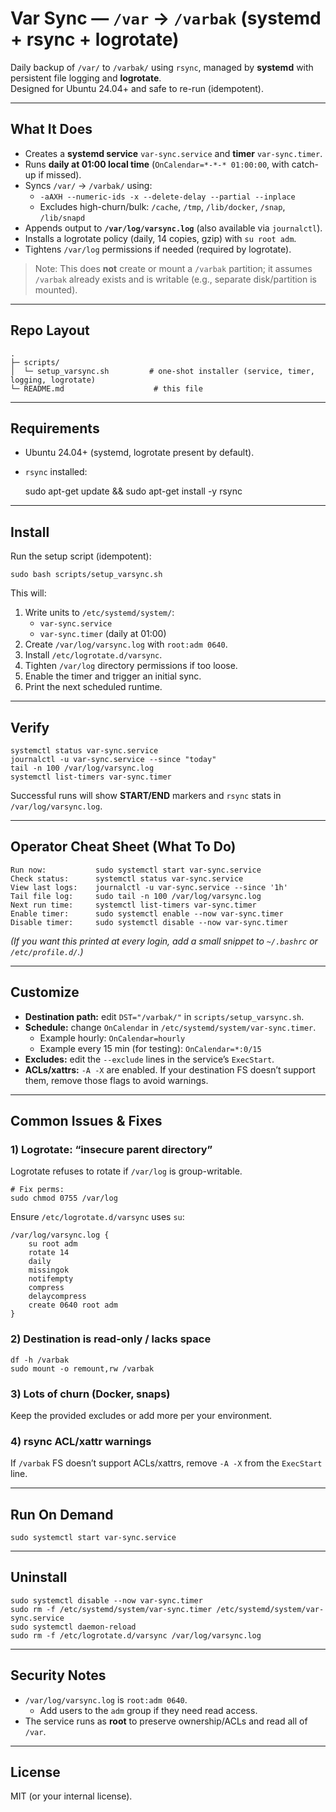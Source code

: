 # Var Sync — `/var` → `/varbak` (systemd + rsync + logrotate)

Daily backup of `/var/` to `/varbak/` using `rsync`, managed by **systemd** with persistent file logging and **logrotate**.  
Designed for Ubuntu 24.04+ and safe to re-run (idempotent).

---

## What It Does

- Creates a **systemd service** `var-sync.service` and **timer** `var-sync.timer`.
- Runs **daily at 01:00 local time** (`OnCalendar=*-*-* 01:00:00`, with catch-up if missed).
- Syncs `/var/` → `/varbak/` using:
  - `-aAXH --numeric-ids -x --delete-delay --partial --inplace`
  - Excludes high-churn/bulk: `/cache`, `/tmp`, `/lib/docker`, `/snap`, `/lib/snapd`
- Appends output to **`/var/log/varsync.log`** (also available via `journalctl`).
- Installs a logrotate policy (daily, 14 copies, gzip) with `su root adm`.
- Tightens `/var/log` permissions if needed (required by logrotate).

> Note: This does **not** create or mount a `/varbak` partition; it assumes `/varbak` already exists and is writable (e.g., separate disk/partition is mounted).

---

## Repo Layout

    .
    ├─ scripts/
    │  └─ setup_varsync.sh         # one-shot installer (service, timer, logging, logrotate)
    └─ README.md                    # this file

---

## Requirements

- Ubuntu 24.04+ (systemd, logrotate present by default).
- `rsync` installed:

    sudo apt-get update && sudo apt-get install -y rsync

---

## Install

Run the setup script (idempotent):

    sudo bash scripts/setup_varsync.sh

This will:

1. Write units to `/etc/systemd/system/`:
   - `var-sync.service`
   - `var-sync.timer` (daily at 01:00)
2. Create `/var/log/varsync.log` with `root:adm 0640`.
3. Install `/etc/logrotate.d/varsync`.
4. Tighten `/var/log` directory permissions if too loose.
5. Enable the timer and trigger an initial sync.
6. Print the next scheduled runtime.

---

## Verify

    systemctl status var-sync.service
    journalctl -u var-sync.service --since "today"
    tail -n 100 /var/log/varsync.log
    systemctl list-timers var-sync.timer

Successful runs will show **START/END** markers and `rsync` stats in `/var/log/varsync.log`.

---

## Operator Cheat Sheet (What To Do)

    Run now:           sudo systemctl start var-sync.service
    Check status:      systemctl status var-sync.service
    View last logs:    journalctl -u var-sync.service --since '1h'
    Tail file log:     sudo tail -n 100 /var/log/varsync.log
    Next run time:     systemctl list-timers var-sync.timer
    Enable timer:      sudo systemctl enable --now var-sync.timer
    Disable timer:     sudo systemctl disable --now var-sync.timer

*(If you want this printed at every login, add a small snippet to `~/.bashrc` or `/etc/profile.d/`.)*

---

## Customize

- **Destination path:** edit `DST="/varbak/"` in `scripts/setup_varsync.sh`.
- **Schedule:** change `OnCalendar` in `/etc/systemd/system/var-sync.timer`.
  - Example hourly: `OnCalendar=hourly`
  - Example every 15 min (for testing): `OnCalendar=*:0/15`
- **Excludes:** edit the `--exclude` lines in the service’s `ExecStart`.
- **ACLs/xattrs:** `-A -X` are enabled. If your destination FS doesn’t support them, remove those flags to avoid warnings.

---

## Common Issues & Fixes

### 1) Logrotate: “insecure parent directory”
Logrotate refuses to rotate if `/var/log` is group-writable.

    # Fix perms:
    sudo chmod 0755 /var/log

Ensure `/etc/logrotate.d/varsync` uses `su`:

    /var/log/varsync.log {
        su root adm
        rotate 14
        daily
        missingok
        notifempty
        compress
        delaycompress
        create 0640 root adm
    }

### 2) Destination is read-only / lacks space

    df -h /varbak
    sudo mount -o remount,rw /varbak

### 3) Lots of churn (Docker, snaps)
Keep the provided excludes or add more per your environment.

### 4) rsync ACL/xattr warnings
If `/varbak` FS doesn’t support ACLs/xattrs, remove `-A -X` from the `ExecStart` line.

---

## Run On Demand

    sudo systemctl start var-sync.service

---

## Uninstall

    sudo systemctl disable --now var-sync.timer
    sudo rm -f /etc/systemd/system/var-sync.timer /etc/systemd/system/var-sync.service
    sudo systemctl daemon-reload
    sudo rm -f /etc/logrotate.d/varsync /var/log/varsync.log

---

## Security Notes

- `/var/log/varsync.log` is `root:adm 0640`.
  - Add users to the `adm` group if they need read access.
- The service runs as **root** to preserve ownership/ACLs and read all of `/var`.

---

## License

MIT (or your internal license).

